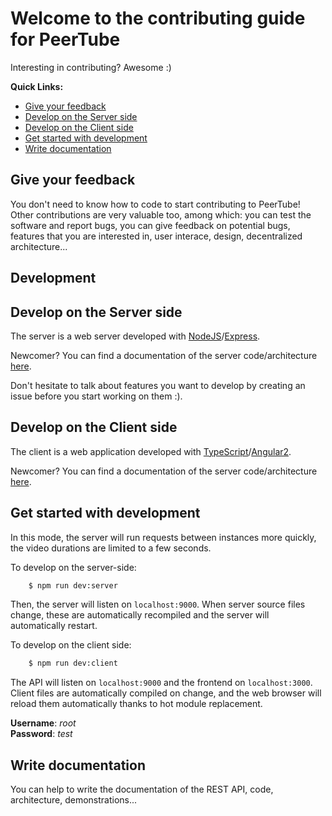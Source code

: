 # Welcome to the contributing guide for PeerTube

Interesting in contributing? Awesome :)

**Quick Links:**

  * [Give your feedback](#give-your-feedback)
  * [Develop on the Server side](#develop-on-the-server-side)
  * [Develop on the Client side](#develop-on-the-client-side)
  * [Get started with development](#get-started-with-development)
  * [Write documentation](#write-documentation)


## Give your feedback

You don't need to know how to code to start contributing to PeerTube! Other
contributions are very valuable too, among which: you can test the software and
report bugs, you can give feedback on potential bugs, features that you are
interested in, user interace, design, decentralized architecture...


## Development

## Develop on the Server side

The server is a web server developed with
[NodeJS](https://nodejs.org)/[Express](http://expressjs.com).

Newcomer? You can find a documentation of the server code/architecture
[here](https://github.com/Chocobozzz/PeerTube/blob/master/support/doc/server/code.md).

Don't hesitate to talk about features you want to develop by creating an issue
before you start working on them :).


## Develop on the Client side

The client is a web application developed with
[TypeScript](https://www.typescriptlang.org/)/[Angular2](https://angular.io/).

Newcomer? You can find a documentation of the server code/architecture
[here](https://github.com/Chocobozzz/PeerTube/blob/master/support/doc/client/code.md).


## Get started with development

In this mode, the server will run requests between instances more quickly, the
video durations are limited to a few seconds.

To develop on the server-side:

```bash
    $ npm run dev:server
```

Then, the server will listen on `localhost:9000`. When server source files
change, these are automatically recompiled and the server will automatically
restart.

To develop on the client side:

```bash
    $ npm run dev:client
```

The API will listen on `localhost:9000` and the frontend on `localhost:3000`.
Client files are automatically compiled on change, and the web browser will
reload them automatically thanks to hot module replacement.

**Username**: *root* <br/>
**Password**: *test*


## Write documentation

You can help to write the documentation of the REST API, code, architecture,
demonstrations...
